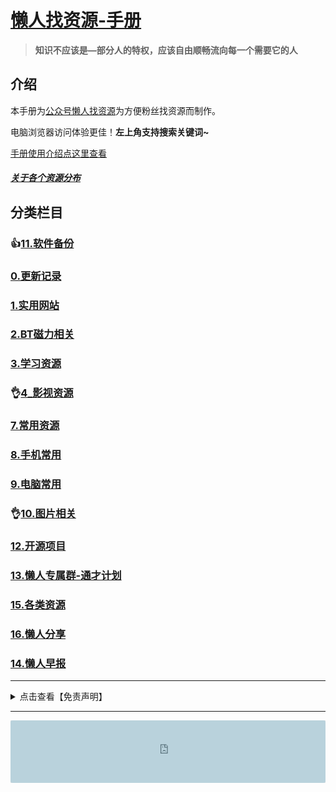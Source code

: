 # [懒人找资源-手册](/README.md)

> **知识不应该是—部分人的特权，应该自由顺畅流向每一个需要它的人**

## 介绍

本手册为[公众号懒人找资源](https://mpt.135editor.com/mmbiz_jpg/Rmd3GnW8BRv7LWhSUT7XJOvwgpmFUia2n6w7fWVKwAY0ib7kpZiaHonYqQiaVJHxcXBByu5Cy6siaBlKVKONu2PahoQ/640?wx_fmt=jpeg&wxfrom=5&wx_lazy=1&wx_co=1)为方便粉丝找资源而制作。

电脑浏览器访问体验更佳！**左上角支持搜索关键词~**

<i class="fa fa-weixin"></i> [手册使用介绍点这里查看](https://mp.weixin.qq.com/s/CMMWv86b0m8BnjC7CmM3HA)

##### [**关于各个资源分布**](/about.md)



## 分类栏目

### 👍[11.软件备份](data/11_软件备份.md)

### [0.更新记录](data/00_更新记录.md)   

### [1.实用网站](data/01_实用网站.md)

### [2.BT磁力相关](data/02_BT磁力相关.md)

### [3.学习资源](data/03_学习资源.md)

### 👌[4_影视资源](data/04_影视资源.md)

### [7.常用资源](data/07_常用资源.md)

### [8.手机常用](data/08_手机常用.md)

### [9.电脑常用](data/09_电脑常用.md)

### 👌[10.图片相关](data/10_图片相关.md)

### [12.开源项目](data/12.开源项目.md)

### [13.懒人专属群-通才计划](data/13.通才计划.md)

### [15.各类资源](/data/15.各类资源.md)

### [16.懒人分享](/data/16.懒人上传整理.md)

### [14.懒人早报](/blog/morning)









***

<details>
  <summary>点击查看【免责声明】</summary>
  <p> -本站为个人博客，博客所发布的一切破解软件、补丁、注册机和注册信息及软件的文章仅限用于学习和研究目的；不得将上述内容用于商业或者非法用途，否则，一切后果请用户自负。本站所有内容均来自网络，版权争议与本站无关，您必须在下载后的24个小时之内，从您的电脑中彻底删除上述内容，如有需要，请去软件官网下载正版。访问和下载本站内容，说明您已同意上述条款。本站为非盈利性站点，不贩卖软件，不会收取任何费用，所有内容不作为商业行为。 </p></details>

***

<div data-block-id="4cd632dc-ca41-4699-9139-8be606add65a" class="notion-selectable notion-embed-block" style="width: 100%; max-width: 787px; align-self: center; margin-top: 4px; margin-bottom: 4px; position: relative;"><div contenteditable="false" data-content-editable-void="true" embed-ghost=""><div style="display: flex;"><div class="notion-cursor-default" style="position: relative; overflow: hidden; flex-grow: 1;"><div style="position: relative; cursor: pointer;"><div style="position: relative;"><div style="display: block; pointer-events: auto; width: 100%;"><div style="position: relative; display: flex; justify-content: center; width: 100%; min-height: 100px; height: 97px;"><div style="position: absolute; left: 0px; top: 0px; width: 100%; height: 100%; border-radius: 1px;"><div style="height: 100%; width: 100%;"><div style="position: absolute; left: 0px; top: 0px; width: 100%; height: 100%; border-radius: 1px; pointer-events: auto;"><iframe src="https://notion.pet/view/index.html?q=5b049cc8622189440f31d6307d40e568.6842667962d8a921098eec7c417f12b0" frameborder="0" sandbox="allow-scripts allow-popups allow-top-navigation-by-user-activation allow-forms allow-same-origin" allowfullscreen="" style="position: absolute; left: 0px; top: 0px; width: 100%; height: 100%; border-radius: 1px; pointer-events: auto; background-color: white;"></iframe></div></div></div></div></div></div></div><div class="notion-block-resizer" style="display: block; height: 100%;"><div style="position: absolute; pointer-events: none; display: flex; align-items: center; justify-content: center; left: 0px; top: 0px; z-index: 1; height: 100%; width: 15px; cursor: col-resize;"><div style="opacity: 0; transition: opacity 300ms ease-in 0s; border-radius: 20px; background: rgba(15, 15, 15, 0.6); border: 1px solid rgba(255, 255, 255, 0.9); width: 6px; height: 48px; max-height: 50%;"></div></div></div><div class="notion-block-resizer" style="display: block; height: 100%;"><div style="position: absolute; pointer-events: none; display: flex; align-items: center; justify-content: center; right: 0px; top: 0px; z-index: 1; height: 100%; width: 15px; cursor: col-resize;"><div style="opacity: 0; transition: opacity 300ms ease-in 0s; border-radius: 20px; background: rgba(15, 15, 15, 0.6); border: 1px solid rgba(255, 255, 255, 0.9); width: 6px; height: 48px; max-height: 50%;"></div></div></div><div class="notion-block-resizer" style="display: block; height: 100%;"><div style="position: absolute; pointer-events: none; display: flex; align-items: center; justify-content: center; right: 0px; z-index: 2; bottom: 0px; height: 20px; width: 20px; cursor: nwse-resize;"><svg viewBox="0 0 16 16" class="cornerResize" style="width: 20px; height: 20px; display: block; fill: rgba(0, 0, 0, 0.65); flex-shrink: 0; backface-visibility: hidden; stroke: rgba(255, 255, 255, 0.5); opacity: 0; position: relative; bottom: 3px; left: -3px; transform: none;"><path fill-rule="evenodd" stroke-width="1.5" d="M 14 0C 12.8955 0 12 0.895447 12 2L 12 12L 2 12C 0.895508 12 0 12.8954 0 14C 0 15.1046 0.895508 16 2 16L 14 16C 15.1045 16 16 15.1046 16 14L 16 2C 16 0.895447 15.1045 0 14 0Z"></path></svg></div></div><div class="notion-block-resizer" style="display: block; height: 100%;"><div style="position: absolute; pointer-events: none; display: flex; align-items: center; justify-content: center; left: 0px; z-index: 2; bottom: 0px; height: 20px; width: 20px; cursor: nesw-resize;"><svg viewBox="0 0 16 16" class="cornerResize" style="width: 20px; height: 20px; display: block; fill: rgba(0, 0, 0, 0.65); flex-shrink: 0; backface-visibility: hidden; stroke: rgba(255, 255, 255, 0.5); opacity: 0; position: relative; bottom: 3px; left: 3px; transform: rotate(90deg);"><path fill-rule="evenodd" stroke-width="1.5" d="M 14 0C 12.8955 0 12 0.895447 12 2L 12 12L 2 12C 0.895508 12 0 12.8954 0 14C 0 15.1046 0.895508 16 2 16L 14 16C 15.1045 16 16 15.1046 16 14L 16 2C 16 0.895447 15.1045 0 14 0Z"></path></svg></div></div><div class="notion-block-resizer" style="display: block; height: 100%;"><div style="position: absolute; pointer-events: none; display: flex; align-items: center; justify-content: center; bottom: 0px; z-index: 1; width: 100%; height: 15px; cursor: row-resize;"><div style="opacity: 0; transition: opacity 300ms ease-in 0s; border-radius: 20px; background: rgba(15, 15, 15, 0.6); border: 1px solid rgba(255, 255, 255, 0.9); height: 6px; width: 48px; max-width: 50%;"></div></div></div><div style="position: absolute; top: 4px; right: 4px; border-radius: 3px; color: white; fill: white; font-size: 11.5px; background: rgba(0, 0, 0, 0.6); display: flex; white-space: nowrap; height: 24px; max-width: calc(100% - 16px); overflow: hidden; pointer-events: none; opacity: 0; transition: opacity 300ms ease-in 0s; font-family: ui-sans-serif, -apple-system, BlinkMacSystemFont, &quot;Segoe UI&quot;, Helvetica, &quot;Apple Color Emoji&quot;, Arial, sans-serif, &quot;Segoe UI Emoji&quot;, &quot;Segoe UI Symbol&quot;; z-index: 2;"><div class="notion-focusable" role="button" tabindex="0" style="user-select: none; transition: background 20ms ease-in 0s; cursor: pointer; display: flex; align-items: center; padding: 4px 6px; border-right: 1px solid rgba(255, 255, 255, 0.2);"><svg viewBox="0 0 16 16" class="speechBubble" style="width: 12px; height: 12px; display: block; fill: white; flex-shrink: 0; backface-visibility: hidden; margin-right: 0px;"><path d="M4.32 15.424c.39 0 .677-.192 1.149-.609l2.344-2.064h4.116c2.057 0 3.213-1.19 3.213-3.22V4.22c0-2.03-1.156-3.22-3.213-3.22H3.213C1.163 1 0 2.19 0 4.22V9.53c0 2.037 1.196 3.22 3.165 3.22h.28v1.675c0 .608.322.998.875.998zm.342-1.531v-1.949c0-.403-.178-.56-.56-.56H3.26c-1.285 0-1.9-.65-1.9-1.894V4.26c0-1.243.615-1.893 1.9-1.893h8.627c1.278 0 1.893.65 1.893 1.894v5.23c0 1.243-.615 1.893-1.893 1.893h-4.15c-.417 0-.622.068-.909.369l-2.167 2.14z"></path></svg></div><div class="notion-focusable" role="button" tabindex="0" style="user-select: none; transition: background 20ms ease-in 0s; cursor: pointer; display: flex; align-items: center; padding: 4px 6px; border-right: 1px solid rgba(255, 255, 255, 0.2);">Caption</div><div class="notion-focusable" role="button" tabindex="0" style="user-select: none; transition: background 20ms ease-in 0s; cursor: pointer; display: flex; align-items: center; padding: 4px 6px; border-right: 1px solid rgba(255, 255, 255, 0.2);">Original</div><div class="notion-focusable" role="button" tabindex="0" style="user-select: none; transition: background 20ms ease-in 0s; cursor: pointer; display: flex; align-items: center; justify-content: center; flex-shrink: 0; width: 24px; height: 24px; border-radius: 3px; fill: rgba(55, 53, 47, 0.45);"><svg viewBox="0 0 13 3" class="dots" style="width: 14px; height: 14px; display: block; fill: white; flex-shrink: 0; backface-visibility: hidden;"><g><path d="M3,1.5A1.5,1.5,0,1,1,1.5,0,1.5,1.5,0,0,1,3,1.5Z"></path><path d="M8,1.5A1.5,1.5,0,1,1,6.5,0,1.5,1.5,0,0,1,8,1.5Z"></path><path d="M13,1.5A1.5,1.5,0,1,1,11.5,0,1.5,1.5,0,0,1,13,1.5Z"></path></g></svg></div></div></div></div></div><div class="notion-selectable-halo" style="position: absolute; pointer-events: none; inset: 0px; background: rgba(46, 170, 220, 0.2); z-index: 81; border-radius: 3px; opacity: 1;"></div></div>

